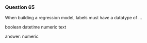 ### Question 65

When building a regression model, labels must have a datatype of ...

boolean
datetime
numeric
text

answer: numeric

